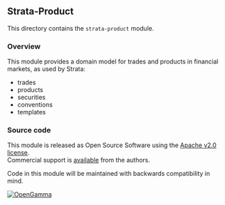 Strata-Product
--------------
This directory contains the `strata-product` module.

### Overview

This module provides a domain model for trades and products in financial markets, as used by Strata:

* trades
* products
* securities
* conventions
* templates


### Source code

This module is released as Open Source Software using the
[Apache v2.0 license](http://www.apache.org/licenses/LICENSE-2.0.html).  
Commercial support is [available](http://www.opengamma.com/) from the authors.

Code in this module will be maintained with backwards compatibility in mind.

[![OpenGamma](http://developers.opengamma.com/res/display/default/chrome/masthead_logo.png "OpenGamma")](http://www.opengamma.com)
